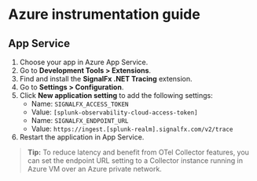 # Azure instrumentation guide

## App Service

1. Choose your app in Azure App Service.
2. Go to **Development Tools > Extensions**.
3. Find and install the **SignalFx .NET Tracing** extension.
4. Go to **Settings > Configuration**.
5. Click **New application setting** to add the following settings:
   * Name: `SIGNALFX_ACCESS_TOKEN`
   * Value: `[splunk-observability-cloud-access-token]`
   * Name: `SIGNALFX_ENDPOINT_URL`
   * Value: `https://ingest.[splunk-realm].signalfx.com/v2/trace`
6. Restart the application in App Service.

> **Tip:** To reduce latency and benefit from OTel Collector features, you can set the endpoint URL setting to a Collector instance running in Azure VM over an Azure private network.
